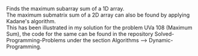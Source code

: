 Finds the maximum subarray sum of a 1D array.  
The maximum submatrix sum of a 2D array can also be found by applying Kadane's algorithm.  
This has been illustrated in my solution for the problem UVa 108 (Maximum Sum), the code for the same can be found in the repository Solved-Programming-Problems under the section Algorithms --> Dynamic-Programming.  
